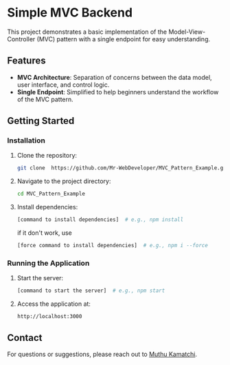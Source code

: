 # Simple MVC Backend

This project demonstrates a basic implementation of the Model-View-Controller (MVC) pattern with a single endpoint for easy understanding.

## Features

- **MVC Architecture**: Separation of concerns between the data model, user interface, and control logic.
- **Single Endpoint**: Simplified to help beginners understand the workflow of the MVC pattern.

## Getting Started

### Installation

1. Clone the repository:
   ```bash
   git clone  https://github.com/Mr-WebDeveloper/MVC_Pattern_Example.git
   ```

2. Navigate to the project directory:
   ```bash
   cd MVC_Pattern_Example
   ```

3. Install dependencies:
   ```bash
   [command to install dependencies]  # e.g., npm install
   ```
   
   if it don't work, use
   ```bash
   [force command to install dependencies]  # e.g., npm i --force
   ```
   
### Running the Application

1. Start the server:
   ```bash
   [command to start the server]  # e.g., npm start
   ```

2. Access the application at:
   ```
   http://localhost:3000
   ```

## Contact

For questions or suggestions, please reach out to [Muthu Kamatchi](mailto:smkamatchi20@gmail.com).
